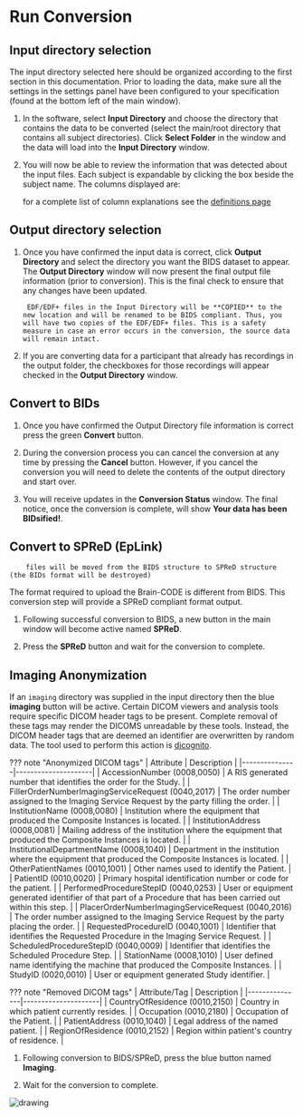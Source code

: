 
# Run Conversion

## Input directory selection

The input directory selected here should be organized according to the first section in this documentation. Prior to loading the data, make sure all the settings in the settings panel have been configured to your specification (found at the bottom left of the main window).

1. In the software, select **Input Directory** and choose the directory that contains the data to be converted (select the main/root directory that contains all subject directories). Click **Select Folder** in the window and the data will load into the **Input Directory** window.


2. You will now be able to review the information that was detected about the input files. Each subject is expandable by clicking the box beside the subject name. The columns displayed are:

    for a complete list of column explanations see the [definitions page](02_definitions.html#edf2bids-terms)

## Output directory selection

1. Once you have confirmed the input data is correct, click **Output Directory** and select the directory you want the BIDS dataset to appear. The **Output Directory** window will now present the final output file information (prior to conversion). This is the final check to ensure that any changes have been updated.


        EDF/EDF+ files in the Input Directory will be **COPIED** to the new location and will be renamed to be BIDS compliant. Thus, you will have two copies of the EDF/EDF+ files. This is a safety measure in case an error occurs in the conversion, the source data will remain intact.


2. If you are converting data for a participant that already has recordings in the output folder, the checkboxes for those recordings will appear checked in the **Output Directory** window.

## Convert to BIDs

1. Once you have confirmed the Output Directory file information is correct press the green **Convert** button.

2. During the conversion process you can cancel the conversion at any time by pressing the **Cancel** button. However, if you cancel the conversion you will need to delete the contents of the output directory and start over.

3. You will receive updates in the **Conversion Status** window. The final notice, once the conversion is complete, will show **Your data has been BIDsified!**. 


## Convert to SPReD (EpLink)

        files will be moved from the BIDS structure to SPReD structure (the BIDs format will be destroyed)

The format required to upload the Brain-CODE is different from BIDS. This conversion step will provide a SPReD compliant format output.

1. Following successful conversion to BIDS, a new button in the main window will become active named **SPReD**.

2. Press the **SPReD** button and wait for the conversion to complete.
    

## Imaging Anonymization

If an `imaging` directory was supplied in the input directory then the blue **imaging** button will be active. Certain DICOM viewers and analysis tools require specific DICOM header tags to be present. Complete removal of these tags may render the DICOMS unreadable by these tools. Instead, the DICOM header tags that are deemed an identifier are overwritten by random data. The tool used to perform this action is <a href="https://github.com/blairconrad/dicognito" target="_blank">dicognito</a>.

??? note "Anonymized DICOM tags"
    | Attribute     | Description         |
    |---------------|---------------------|
    | AccessionNumber (0008,0050) | A RIS generated number that identifies the order for the Study. |
    | FillerOrderNumberImagingServiceRequest (0040,2017) | The order number assigned to the Imaging Service Request by the party filling the order. |
    | InstitutionName (0008,0080) | Institution where the equipment that produced the Composite Instances is located. |
    | InstitutionAddress (0008,0081) | Mailing address of the institution where the equipment that produced the Composite Instances is located. |
    | InstitutionalDepartmentName (0008,1040) | Department in the institution where the equipment that produced the Composite Instances is located. |
    | OtherPatientNames (0010,1001) | Other names used to identify the Patient. |
    | PatientID (0010,0020) | Primary hospital identification number or code for the patient. |
    | PerformedProcedureStepID (0040,0253) | User or equipment generated identifier of that part of a Procedure that has been carried out within this step. |
    | PlacerOrderNumberImagingServiceRequest (0040,2016) | The order number assigned to the Imaging Service Request by the party placing the order. |
    | RequestedProcedureID (0040,1001) | Identifier that identifies the Requested Procedure in the Imaging Service Request. |
    | ScheduledProcedureStepID (0040,0009) | Identifier that identifies the Scheduled Procedure Step. |
    | StationName (0008,1010) | User defined name identifying the machine that produced the Composite Instances. |
    | StudyID (0020,0010) | User or equipment generated Study identifier. |

??? note "Removed DICOM tags"
    | Attribute/Tag | Description         |
    |---------------|---------------------|
    | CountryOfResidence (0010,2150) | Country in which patient currently resides. |
    | Occupation (0010,2180) | Occupation of the Patient. |
    | PatientAddress (0010,1040) | Legal address of the named patient. |
    | RegionOfResidence (0010,2152) | Region within patient's country of residence. |
    

1. Following conversion to BIDS/SPReD, press the blue button named **Imaging**.

2. Wait for the conversion to complete.
    
![drawing</center>
](img/final_message_imaging.png)
